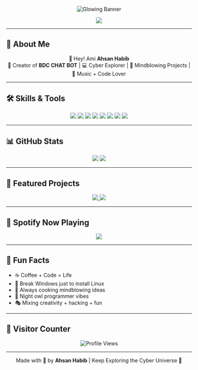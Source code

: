 <p align="center">
  <img src="https://readme-typing-svg.herokuapp.com?font=Fira+Code&size=55&duration=4000&pause=500&color=FF00FF&background=000000&center=true&vCenter=true&multiline=true&width=900&height=150&lines="AHSAN+HABIB; OWNER+OF+BANGLADESH+CYBER+2.0" alt="Glowing Banner" />
</p>

<p align="center">
  <img src="https://capsule-render.vercel.app/api?type=waving&color=gradient&height=200&section=header&text=WELCOME+TO+MY+CYBER+UNIVERSE&fontColor=ffffff&fontSize=50&animation=twinkling" />
</p>

---

## 🌌 About Me
<p align="center">
  👋 Hey! Ami <b>Ahsan Habib</b> <br>
  🚀 Creator of <b>BDC CHAT BOT</b> | 💻 Cyber Explorer | 🎨 Mindblowing Projects | 🎵 Music + Code Lover
</p>

---

## 🛠️ Skills & Tools
<p align="center">
  <img src="https://img.shields.io/badge/Python-3776AB?style=for-the-badge&logo=python&logoColor=white" />
  <img src="https://img.shields.io/badge/JavaScript-FFB000?style=for-the-badge&logo=javascript&logoColor=black" />
  <img src="https://img.shields.io/badge/Kali_Linux-557C94?style=for-the-badge&logo=kalilinux&logoColor=white" />
  <img src="https://img.shields.io/badge/Linux-FCC624?style=for-the-badge&logo=linux&logoColor=black" />
  <img src="https://img.shields.io/badge/Git-F05032?style=for-the-badge&logo=git&logoColor=white" />
  <img src="https://img.shields.io/badge/Docker-2496ED?style=for-the-badge&logo=docker&logoColor=white" />
  <img src="https://img.shields.io/badge/HTML-E34F26?style=for-the-badge&logo=html5&logoColor=white" />
  <img src="https://img.shields.io/badge/CSS-1572B6?style=for-the-badge&logo=css3&logoColor=white" />
</p>

---

## 📊 GitHub Stats
<p align="center">
  <img src="https://github-readme-stats.vercel.app/api?username=ahsan-habib&show_icons=true&theme=radical&count_private=true" />
  <img src="https://github-readme-streak-stats.herokuapp.com/?user=ahsan-habib&theme=radical" />
</p>

---

## 🎨 Featured Projects
<p align="center">
  <a href="https://github.com/ahsan-habib/BDC-CHAT-BOT">
    <img src="https://github-readme-stats.vercel.app/api/pin/?username=ahsan-habib&repo=BDC-CHAT-BOT&theme=radical" />
  </a>
  <a href="https://github.com/ahsan-habib/SomeOtherProject">
    <img src="https://github-readme-stats.vercel.app/api/pin/?username=ahsan-habib&repo=SomeOtherProject&theme=radical" />
  </a>
</p>

---

## 🎵 Spotify Now Playing
<p align="center">
  <img src="https://spotify-readme.vercel.app/api?user=YOUR_SPOTIFY_USERNAME&theme=black&backgroundColor=0f0f0f" />
</p>

---

## 🌌 Fun Facts
- ☕ Coffee + Code = Life  
- 🐧 Break Windows just to install Linux  
- 🤯 Always cooking mindblowing ideas  
- 🌙 Night owl programmer vibes  
- 🎭 Mixing creativity + hacking + fun  

---

## 💬 Visitor Counter
<p align="center">
  <img src="https://komarev.com/ghpvc/?username=ahsan-habib&color=ff69b4&style=for-the-badge" alt="Profile Views" />
</p>

---

<p align="center">
  Made with 💖 by <b>Ahsan Habib</b> | Keep Exploring the Cyber Universe 🌌
</p>

</p>
